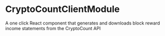 # CryptoCountClientModule
A one click React component that generates and downloads block reward income statements from the CryptoCount API
